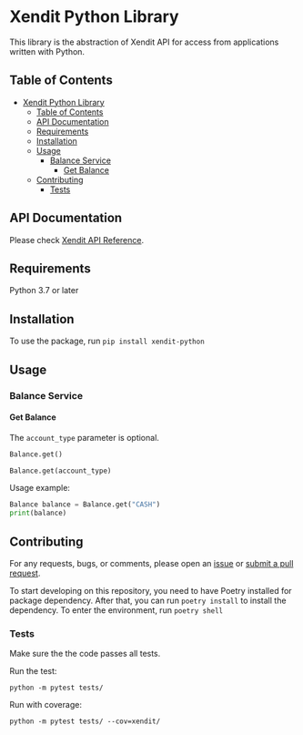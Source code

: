 # Xendit Python Library

This library is the abstraction of Xendit API for access from applications written with Python.

## Table of Contents

<!-- START doctoc generated TOC please keep comment here to allow auto update -->
<!-- DON'T EDIT THIS SECTION, INSTEAD RE-RUN doctoc TO UPDATE -->

- [Xendit Python Library](#xendit-python-library)
  - [Table of Contents](#table-of-contents)
  - [API Documentation](#api-documentation)
  - [Requirements](#requirements)
  - [Installation](#installation)
  - [Usage](#usage)
    - [Balance Service](#balance-service)
      - [Get Balance](#get-balance)
  - [Contributing](#contributing)
    - [Tests](#tests)

<!-- END doctoc generated TOC please keep comment here to allow auto update -->

## API Documentation
Please check [Xendit API Reference](https://xendit.github.io/apireference/).

## Requirements

Python 3.7 or later

## Installation

To use the package, run ```pip install xendit-python```

## Usage

### Balance Service

#### Get Balance

The `account_type` parameter is optional.

```python
Balance.get()

Balance.get(account_type)
```

Usage example:

```python
Balance balance = Balance.get("CASH")
print(balance)
``` 

## Contributing

For any requests, bugs, or comments, please open an [issue](https://github.com/xendit/xendit-python/issues) or [submit a pull request](https://github.com/xendit/xendit-python/pulls).

To start developing on this repository, you need to have Poetry installed for package dependency. After that, you can run ```poetry install``` to install the dependency. To enter the environment, run ```poetry shell```

### Tests

Make sure the the code passes all tests.

Run the test:

```
python -m pytest tests/
```

Run with coverage:

```
python -m pytest tests/ --cov=xendit/
```